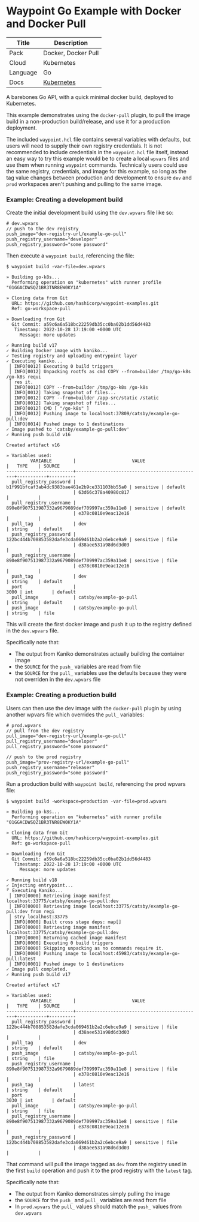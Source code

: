 # Waypoint Go Example with Docker and Docker Pull

| Title    | Description                                                                              |
| -------- | ---------------------------------------------------------------------------------------- |
| Pack     | Docker, Docker Pull                                                                      |
| Cloud    | Kubernetes                                                                               |
| Language | Go                                                                                       |
| Docs     | [Kubernetes](https://www.waypointproject.io/plugins/kubernetes)                          |

A barebones Go API, with a quick minimal docker build, deployed to Kubernetes.

This example demonstrates using the `docker-pull` plugin, to pull the image
build in a non-production build/release, and use it for a production deployment. 

The included `waypoint.hcl` file contains several variables with defaults, but
users will need to supply their own registry credentials. It is not recommended
to include credentials in the `waypoint.hcl` file itself, instead an easy way to
try this example would be to create a local `wpvars` files and use them when
running `waypoint` commands. Technically users could use the same registry,
credentials, and image for this example, so long as the tag value changes
between production and development to ensure `dev` and `prod` workspaces aren't
pushing and pulling to the same image. 

### Example: Creating a development build

Create the initial development build using the `dev.wpvars` file like so:

```
# dev.wpvars 
// push to the dev registry
push_image="dev-registry-url/example-go-pull"
push_registry_username="developer"
push_registry_password="some password"
```

Then execute a `waypoint build`, referencing the file:

```
$ waypoint build -var-file=dev.wpvars

» Building go-k8s...
  Performing operation on "kubernetes" with runner profile "01GGACDWSQZ1BR3TNR8EW0KY1A"

» Cloning data from Git
  URL: https://github.com/hashicorp/waypoint-examples.git
  Ref: go-workspace-pull

» Downloading from Git
  Git Commit: a59c6a6a518bc22259db35cc0ba02b1dd56d4483
   Timestamp: 2022-10-28 17:19:00 +0000 UTC
     Message: more updates

✓ Running build v17
✓ Building Docker image with kaniko...
✓ Testing registry and uploading entrypoint layer
✓ Executing kaniko...
 │ INFO[0012] Executing 0 build triggers
 │ INFO[0012] Unpacking rootfs as cmd COPY --from=builder /tmp/go-k8s /go-k8s requi
 │ res it.
 │ INFO[0012] COPY --from=builder /tmp/go-k8s /go-k8s
 │ INFO[0012] Taking snapshot of files...
 │ INFO[0012] COPY --from=builder /app-src/static /static
 │ INFO[0012] Taking snapshot of files...
 │ INFO[0012] CMD [ "/go-k8s" ]
 │ INFO[0012] Pushing image to localhost:37809/catsby/example-go-pull:dev
 │ INFO[0014] Pushed image to 1 destinations
✓ Image pushed to 'catsby/example-go-pull:dev'
✓ Running push build v16

Created artifact v16

» Variables used:
         VARIABLE        |                     VALUE                     |   TYPE    | SOURCE
-------------------------+-----------------------------------------------+-----------+----------
  pull_registry_password | b1f991bfcaf3ab4dc9383bae461e2b9ce331103bb55a0 | sensitive | default
                         | 63d66c378a40980c817                           |           |
  pull_registry_username | 890e8f907513987332a9679089def709997ac359a11e8 | sensitive | default
                         | e378c0810e9eac12e16                           |           |
  pull_tag               | dev                                           | string    | default
  push_registry_password | 122bc444b708853582dafe3cda069461b2a2c6ebce9a9 | sensitive | file
                         | d38aee531a98d6d3d03                           |           |
  push_registry_username | 890e8f907513987332a9679089def709997ac359a11e8 | sensitive | file
                         | e378c0810e9eac12e16                           |           |
  push_tag               | dev                                           | string    | default
  port                   |                                          3000 | int       | default
  pull_image             | catsby/example-go-pull                        | string    | default
  push_image             | catsby/example-go-pull                        | string    | file
```

This will create the first docker image and push it up to the registry defined in the `dev.wpvars` file.

Specifically note that:

 - The output from Kaniko demonstrates actually building the container image
 - the `SOURCE` for the `push_` variables are read from file
 - the `SOURCE` for the `pull_` variables use the defaults because they were not overriden in the `dev.wpvars` file

### Example: Creating a production build

Users can then use the dev image with the `docker-pull` plugin by using another wpvars file which overrides the `pull_` variables:

```
# prod.wpvars 
// pull from the dev registry
pull_image="dev-registry-url/example-go-pull"
pull_registry_username="developer"
pull_registry_password="some password"

// push to the prod registry
push_image="prov-registry-url/example-go-pull"
push_registry_username="releaser"
push_registry_password="some password"
```

Run a production build with `waypoint build`, referencing the prod wpvars file:

```
$ waypoint build -workspace=production -var-file=prod.wpvars

» Building go-k8s...
  Performing operation on "kubernetes" with runner profile "01GGACDWSQZ1BR3TNR8EW0KY1A"

» Cloning data from Git
  URL: https://github.com/hashicorp/waypoint-examples.git
  Ref: go-workspace-pull

» Downloading from Git
  Git Commit: a59c6a6a518bc22259db35cc0ba02b1dd56d4483
   Timestamp: 2022-10-28 17:19:00 +0000 UTC
     Message: more updates

✓ Running build v18
✓ Injecting entrypoint...
⠋ Executing Kaniko...
 │ INFO[0000] Retrieving image manifest localhost:33775/catsby/example-go-pull:dev
 │ INFO[0000] Retrieving image localhost:33775/catsby/example-go-pull:dev from regi
 │ stry localhost:33775
 │ INFO[0000] Built cross stage deps: map[]
 │ INFO[0000] Retrieving image manifest localhost:33775/catsby/example-go-pull:dev
 │ INFO[0000] Returning cached image manifest
 │ INFO[0000] Executing 0 build triggers
 │ INFO[0000] Skipping unpacking as no commands require it.
 │ INFO[0000] Pushing image to localhost:45983/catsby/example-go-pull:latest
 │ INFO[0001] Pushed image to 1 destinations
✓ Image pull completed.
✓ Running push build v17

Created artifact v17

» Variables used:
         VARIABLE        |                     VALUE                     |   TYPE    | SOURCE
-------------------------+-----------------------------------------------+-----------+----------
  pull_registry_password | 122bc444b708853582dafe3cda069461b2a2c6ebce9a9 | sensitive | file
                         | d38aee531a98d6d3d03                           |           |
  pull_tag               | dev                                           | string    | default
  push_image             | catsby/example-go-pull                        | string    | file
  push_registry_username | 890e8f907513987332a9679089def709997ac359a11e8 | sensitive | file
                         | e378c0810e9eac12e16                           |           |
  push_tag               | latest                                        | string    | default
  port                   |                                          3030 | int       | default
  pull_image             | catsby/example-go-pull                        | string    | file
  pull_registry_username | 890e8f907513987332a9679089def709997ac359a11e8 | sensitive | file
                         | e378c0810e9eac12e16                           |           |
  push_registry_password | 122bc444b708853582dafe3cda069461b2a2c6ebce9a9 | sensitive | file
                         | d38aee531a98d6d3d03                           |           |
```

That command will pull the image tagged as `dev` from the registry used in the first `build` operation 
and push it to the prod registry with the `latest` tag. 

Specifically note that:

 - The output from Kaniko demonstrates simply pulling the image 
 - the `SOURCE` for the `push_` and `pull_` variables are read from file
 - In `prod.wpvars` the `pull_` values should match the `push_` values from `dev.wpvars`

